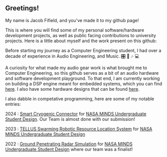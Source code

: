 ## Greetings!  
My name is Jacob Fifield, and you've made it to my github page!

This is where you will find some of my personal software/hardware development projects, as well as public facing contributions to university projects. Here is a little about myself and the work present on this github:

Before starting my journey as a Computer Engineering student, I had over a decade of experience in Audio Engineering, and Music. :control_knobs: :guitar: 🎶 💻 

A curiosity for what made my audio gear work is what brought me to Computer Engineering, so this github serves as a bit of an audio hardware and software development playground. To that end, I am currently working on building a DSP engine meant for embedded systems, which you can find [here](https://github.com/Fife/Fife-DSP). I also have some hardware designs that can be found [here](https://github.com/Fife/Hardware-Projects).

I also dabble in competative programming, here are some of my notable entries: 

2024 : [Smart Cryogenic Connector](https://github.com/IEEE-Robotics-Club/NASA-Minds-2024) for [NASA MINDS Undergraduate Student Design](https://www.nasa.gov/stem/murep/projects/nasa-minds.html). Our Team is almost done with our submission!

2023 : [TELLUS Swarming Robotic Resource Location System](https://github.com/IEEE-Robotics-Club/MSU-NASA-Minds-2023) for [NASA MINDS Undergraduate Student Design](https://www.nasa.gov/stem/murep/projects/nasa-minds.html) 

2022 : [Ground Penetrating Radar Simulation](https://github.com/Fife/MSU-Robotics-Club) for [NASA MINDS Undergraduate Student Design](https://www.nasa.gov/stem/murep/projects/nasa-minds.html) where our team was a finalist!

